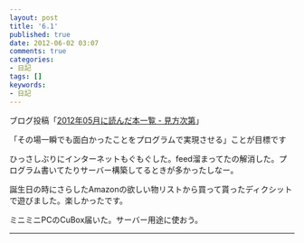 ```yaml
---
layout: post
title: '6.1'
published: true
date: 2012-06-02 03:07
comments: true
categories:
- 日記
tags: []
keywords:
- 日記
---
```

ブログ投稿「[2012年05月に読んだ本一覧 - 見方次第](http://soramugi.hateblo.jp/entry/2012/06/01/232730 "2012年05月に読んだ本一覧 - 見方次第")」

「その場一瞬でも面白かったことをプログラムで実現させる」ことが目標です

ひっさしぶりにインターネットもぐもぐした。feed溜まってたの解消した。プログラム書いてたりサーバー構築してるときが多かったしなー。

誕生日の時にさらしたAmazonの欲しい物リストから買って貰ったディクシットで遊びました。楽しかったです。

ミニミニPCのCuBox届いた。サーバー用途に使おう。

---


